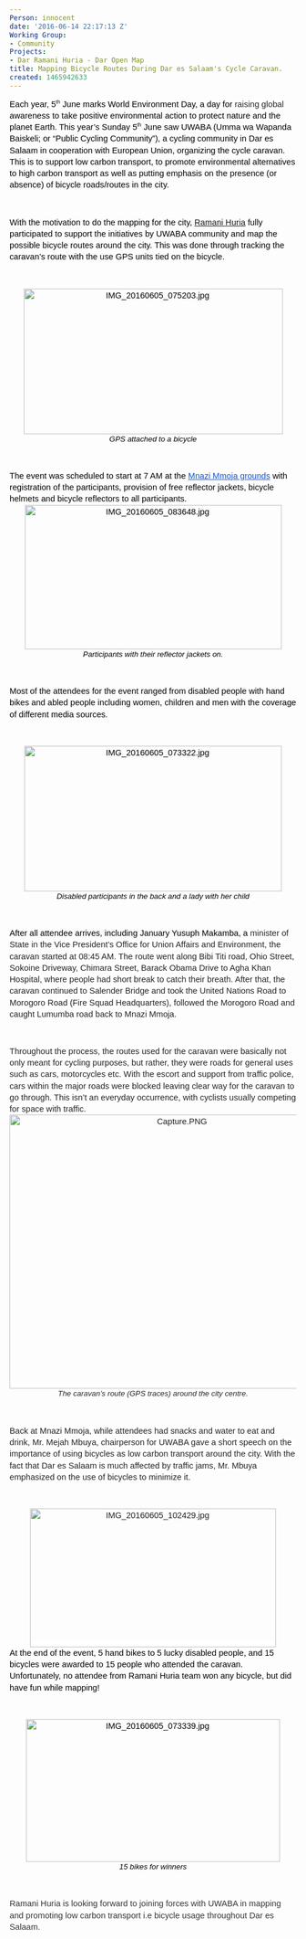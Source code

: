 ```yaml
---
Person: innocent
date: '2016-06-14 22:17:13 Z'
Working Group:
- Community
Projects:
- Dar Ramani Huria - Dar Open Map
title: Mapping Bicycle Routes During Dar es Salaam's Cycle Caravan.
created: 1465942633
---
```

<p style="line-height: 1.38; margin-top: 0pt; margin-bottom: 0pt;" dir="ltr"><span style="font-size: 14.666666666666666px; font-family: Arial; color: #000000; background-color: transparent; font-weight: 400; font-style: normal; font-variant: normal; text-decoration: none; vertical-align: baseline; white-space: pre-wrap;">Each year, 5</span><span style="font-size: 8.799999999999999px; font-family: Arial; color: #000000; background-color: transparent; font-weight: 400; font-style: normal; font-variant: normal; text-decoration: none; vertical-align: super; white-space: pre-wrap;">th</span><span style="font-size: 14.666666666666666px; font-family: Arial; color: #000000; background-color: transparent; font-weight: 400; font-style: normal; font-variant: normal; text-decoration: none; vertical-align: baseline; white-space: pre-wrap;"> June marks World Environment Day, a day for </span><span style="font-size: 14.666666666666666px; font-family: Arial; color: #222222; background-color: #ffffff; font-weight: 400; font-style: normal; font-variant: normal; text-decoration: none; vertical-align: baseline; white-space: pre-wrap;">raising global</span><span style="font-size: 14.666666666666666px; font-family: Arial; color: #000000; background-color: transparent; font-weight: 400; font-style: normal; font-variant: normal; text-decoration: none; vertical-align: baseline; white-space: pre-wrap;"> awareness to take positive environmental action to protect nature and the planet Earth. This year’s Sunday 5</span><span style="font-size: 8.799999999999999px; font-family: Arial; color: #000000; background-color: transparent; font-weight: 400; font-style: normal; font-variant: normal; text-decoration: none; vertical-align: super; white-space: pre-wrap;">th</span><span style="font-size: 14.666666666666666px; font-family: Arial; color: #000000; background-color: transparent; font-weight: 400; font-style: normal; font-variant: normal; text-decoration: none; vertical-align: baseline; white-space: pre-wrap;"> June saw UWABA (Umma wa Wapanda Baiskeli; or “Public Cycling Community”), a cycling community in Dar es Salaam in cooperation with European Union, organizing the cycle caravan. This is to support low carbon transport, to promote environmental alternatives to high carbon transport as well as putting emphasis on the presence (or absence) of bicycle roads/routes in the city.</span></p><p><strong id="docs-internal-guid-8a77bb36-50f3-ed93-abb5-84bb2e577137" style="font-weight: normal;">&nbsp;</strong></p><p style="line-height: 1.38; margin-top: 0pt; margin-bottom: 0pt;" dir="ltr"><span style="font-size: 14.666666666666666px; font-family: Arial; color: #000000; background-color: transparent; font-weight: 400; font-style: normal; font-variant: normal; text-decoration: none; vertical-align: baseline; white-space: pre-wrap;">With the motivation to do the mapping for the city, <a title="Ramani Huria" href="http://ramanihuria.org/">Ramani Huria</a> fully participated to support the initiatives by UWABA community and map the possible bicycle routes around the city. This was done through tracking the caravan’s route with the use GPS units tied on the bicycle.</span></p><p><strong style="font-weight: normal;">&nbsp;</strong></p><p style="line-height: 1.38; margin-top: 0pt; margin-bottom: 0pt; text-align: center;" dir="ltr"><span style="font-size: 14.666666666666666px; font-family: Arial; color: #000000; background-color: transparent; font-weight: 400; font-style: normal; font-variant: normal; text-decoration: none; vertical-align: baseline; white-space: pre-wrap;"><img style="border: none; transform: rotate(0.00rad); -webkit-transform: rotate(0.00rad);" src="https://lh6.googleusercontent.com/_WO3l7q2nbQ8ZTU7x7OCW5rUBkZCjVaZFR-RJfYxxi_J1uD4VIeTYZrTtm3vFoRbC9OxTZfY8nKC9JOEQN-6RKCZO3aqVP2oH0hQECXdxJaRYvjTRQwMb4Nx2IqHwIDtRniTZOsJ" alt="IMG_20160605_075203.jpg" width="455" height="255"></span></p><p style="line-height: 1.38; margin-top: 0pt; margin-bottom: 0pt; text-align: center;" dir="ltr"><span style="font-size: 13.333333333333332px; font-family: Arial; color: #000000; background-color: transparent; font-weight: 400; font-style: italic; font-variant: normal; text-decoration: none; vertical-align: baseline; white-space: pre-wrap;">GPS attached to a bicycle</span></p><p><strong style="font-weight: normal;">&nbsp;</strong></p><p style="line-height: 1.38; margin-top: 0pt; margin-bottom: 0pt;" dir="ltr"><span style="font-size: 14.666666666666666px; font-family: Arial; color: #000000; background-color: transparent; font-weight: 400; font-style: normal; font-variant: normal; text-decoration: none; vertical-align: baseline; white-space: pre-wrap;">The event was scheduled to start at 7 AM at the </span><a style="text-decoration: none;" href="http://www.openstreetmap.org/?mlat=-6.82366&amp;mlon=39.28107#map=17/-6.82366/39.28107"><span style="font-size: 14.666666666666666px; font-family: Arial; color: #1155cc; background-color: transparent; font-weight: 400; font-style: normal; font-variant: normal; text-decoration: underline; vertical-align: baseline; white-space: pre-wrap;">Mnazi Mmoja grounds</span></a><span style="font-size: 14.666666666666666px; font-family: Arial; color: #000000; background-color: transparent; font-weight: 400; font-style: normal; font-variant: normal; text-decoration: none; vertical-align: baseline; white-space: pre-wrap;"> with registration of the participants, provision of free reflector jackets, bicycle helmets and bicycle reflectors to all participants.</span></p><p style="line-height: 1.38; margin-top: 0pt; margin-bottom: 0pt; text-align: center;" dir="ltr"><span style="font-size: 14.666666666666666px; font-family: Arial; color: #000000; background-color: transparent; font-weight: 400; font-style: normal; font-variant: normal; text-decoration: none; vertical-align: baseline; white-space: pre-wrap;"><img style="border: none; transform: rotate(0.00rad); -webkit-transform: rotate(0.00rad);" src="https://lh5.googleusercontent.com/pNlZysceHTKKQtiLC0wv3-QBsDD_A9TGss7gdozOHETF_HphAIi9Fp_gshXzNXCEXh6adurfz_aJacTThFPqKNRA-AztepjE-hG_h35J9ynWIg6YSQbZrWSVKF_2a0evRc9kdRN9" alt="IMG_20160605_083648.jpg" width="451" height="253"></span></p><p style="line-height: 1.38; margin-top: 0pt; margin-bottom: 0pt; text-align: center;" dir="ltr"><span style="font-size: 13.333333333333332px; font-family: Arial; color: #000000; background-color: transparent; font-weight: 400; font-style: italic; font-variant: normal; text-decoration: none; vertical-align: baseline; white-space: pre-wrap;">Participants with their reflector jackets on.</span></p><p><strong style="font-weight: normal;">&nbsp;</strong></p><p style="line-height: 1.38; margin-top: 0pt; margin-bottom: 0pt;" dir="ltr"><span style="font-size: 14.666666666666666px; font-family: Arial; color: #000000; background-color: transparent; font-weight: 400; font-style: normal; font-variant: normal; text-decoration: none; vertical-align: baseline; white-space: pre-wrap;">Most of the attendees for the event ranged from disabled people with hand bikes and abled people including women, children and men with the coverage of different media sources.</span></p><p><strong style="font-weight: normal;">&nbsp;</strong></p><p style="line-height: 1.38; margin-top: 0pt; margin-bottom: 0pt; text-align: center;" dir="ltr"><span style="font-size: 14.666666666666666px; font-family: Arial; color: #000000; background-color: transparent; font-weight: 400; font-style: normal; font-variant: normal; text-decoration: none; vertical-align: baseline; white-space: pre-wrap;"><img style="border: none; transform: rotate(0.00rad); -webkit-transform: rotate(0.00rad);" src="https://lh5.googleusercontent.com/OhFlDG9ga5Flh9clHMghueBq1rgDMvyl4Ue22BtyY8YZ3p8IqNBfXMU-HaRITrXVPrt4H0Qim4zQgxveEZbWH35VC7SP-LF-anrYyGrb3jtv0DSNVKcbSH-g13Et9YJZB8prgaxq" alt="IMG_20160605_073322.jpg" width="452" height="255"></span></p><p style="line-height: 1.38; margin-top: 0pt; margin-bottom: 0pt; text-align: center;" dir="ltr"><span style="font-size: 13.333333333333332px; font-family: Arial; color: #000000; background-color: transparent; font-weight: 400; font-style: italic; font-variant: normal; text-decoration: none; vertical-align: baseline; white-space: pre-wrap;">Disabled participants in the back and a lady with her child</span></p><p><strong style="font-weight: normal;">&nbsp;</strong></p><p style="line-height: 1.38; margin-top: 0pt; margin-bottom: 0pt;" dir="ltr"><span style="font-size: 14.666666666666666px; font-family: Arial; color: #000000; background-color: transparent; font-weight: 400; font-style: normal; font-variant: normal; text-decoration: none; vertical-align: baseline; white-space: pre-wrap;">After all attendee arrives, including January Yusuph Makamba, a </span><span style="font-size: 14.666666666666666px; font-family: Arial; color: #222222; background-color: #ffffff; font-weight: 400; font-style: normal; font-variant: normal; text-decoration: none; vertical-align: baseline; white-space: pre-wrap;">minister of State in the Vice President’s Office for Union Affairs and Environment, the caravan started at 08:45 AM. The route went along Bibi Titi road, Ohio Street, Sokoine Driveway, Chimara Street, Barack Obama Drive to Agha Khan Hospital, where people had short break to catch their breath. After that, the caravan continued to Salender Bridge and took the United Nations Road to Morogoro Road (Fire Squad Headquarters), followed the Morogoro Road and caught Lumumba road back to Mnazi Mmoja.</span></p><p><strong style="font-weight: normal;">&nbsp;</strong></p><p style="line-height: 1.38; margin-top: 0pt; margin-bottom: 0pt;" dir="ltr"><span style="font-size: 14.666666666666666px; font-family: Arial; color: #222222; background-color: #ffffff; font-weight: 400; font-style: normal; font-variant: normal; text-decoration: none; vertical-align: baseline; white-space: pre-wrap;">Throughout the process, the routes used for the caravan were basically not only meant for cycling purposes, but rather, they were roads for general uses such as cars, motorcycles etc. With the escort and support from traffic police, cars within the major roads were blocked leaving clear way for the caravan to go through. This isn’t an everyday occurrence, with cyclists usually competing for space with traffic.</span></p><p style="line-height: 1.38; margin-top: 0pt; margin-bottom: 0pt; text-align: center;" dir="ltr"><span style="font-size: 14.666666666666666px; font-family: Arial; color: #222222; background-color: #ffffff; font-weight: 400; font-style: normal; font-variant: normal; text-decoration: none; vertical-align: baseline; white-space: pre-wrap;"><img style="border: none; transform: rotate(0.00rad); -webkit-transform: rotate(0.00rad);" src="https://lh5.googleusercontent.com/7kkLQUTUAmCF5Zyq46PgShM9vlruxV9hFLBriDTeZLKStCCu5ZtBvyXrTrjaxPZgY6chlm_ff71i00qWIg02LR6W0yumRGF0eN6JjykPkfg9o_wDLh-xUtJ1vBNB2lopfEAcN0_Y" alt="Capture.PNG" width="590" height="480"></span></p><p style="line-height: 1.38; margin-top: 0pt; margin-bottom: 0pt; text-align: center;" dir="ltr"><span style="font-size: 13.333333333333332px; font-family: Arial; color: #222222; background-color: #ffffff; font-weight: 400; font-style: italic; font-variant: normal; text-decoration: none; vertical-align: baseline; white-space: pre-wrap;">The caravan’s route (GPS traces) around the city centre.</span></p><p><strong style="font-weight: normal;">&nbsp;</strong></p><p style="line-height: 1.38; margin-top: 0pt; margin-bottom: 0pt;" dir="ltr"><span style="font-size: 14.666666666666666px; font-family: Arial; color: #222222; background-color: #ffffff; font-weight: 400; font-style: normal; font-variant: normal; text-decoration: none; vertical-align: baseline; white-space: pre-wrap;">Back at Mnazi Mmoja, while attendees had snacks and water to eat and drink, Mr. Mejah Mbuya, chairperson for UWABA gave a short speech on the importance of using bicycles as low carbon transport around the city. With the fact that Dar es Salaam is much affected by traffic jams, Mr. Mbuya emphasized on the use of bicycles to minimize it.</span></p><p><strong style="font-weight: normal;">&nbsp;</strong></p><p style="line-height: 1.38; margin-top: 0pt; margin-bottom: 0pt; text-align: center;" dir="ltr"><span style="font-size: 14.666666666666666px; font-family: Arial; color: #222222; background-color: #ffffff; font-weight: 400; font-style: normal; font-variant: normal; text-decoration: none; vertical-align: baseline; white-space: pre-wrap;"><img style="border: none; transform: rotate(0.00rad); -webkit-transform: rotate(0.00rad);" src="https://lh5.googleusercontent.com/jHcvjsg3TDaW7pw5SGCSsOfKdBZkF2CcuQEekFwNigz9rf_mLGdy7Ry5_3ztST-38fPCDen7pLqWwSKTyWXncdmsVP2QemtoX7ngn-RkiKeGtTM1-71kVkWRdm3_p78_NUpQ56XT" alt="IMG_20160605_102429.jpg" width="432" height="243"></span></p><p style="line-height: 1.38; margin-top: 0pt; margin-bottom: 0pt;" dir="ltr"><span style="font-size: 14.666666666666666px; font-family: Arial; color: #000000; background-color: transparent; font-weight: 400; font-style: normal; font-variant: normal; text-decoration: none; vertical-align: baseline; white-space: pre-wrap;">At the end of the event, 5 hand bikes to 5 lucky disabled people, and 15 bicycles were awarded to 15 people who attended the caravan. Unfortunately, no attendee from Ramani Huria team won any bicycle, but did have fun while mapping!</span></p><p><strong style="font-weight: normal;">&nbsp;</strong></p><p style="line-height: 1.38; margin-top: 0pt; margin-bottom: 0pt; text-align: center;" dir="ltr"><span style="font-size: 14.666666666666666px; font-family: Arial; color: #000000; background-color: transparent; font-weight: 400; font-style: normal; font-variant: normal; text-decoration: none; vertical-align: baseline; white-space: pre-wrap;"><img style="border: none; transform: rotate(0.00rad); -webkit-transform: rotate(0.00rad);" src="https://lh5.googleusercontent.com/_s4XRqBZ7q4oJRzzbfQtL8otBfZOIAY5fUDMlZQdOdSv1CRmHh8czgfd0HtzFbzkwFrPAqEZynoWt5ZHZEUGU7zH43CESjk9_0jnlfSgW9QHJqEL_I1DIwLjAeLiW7vJt_Woqwnq" alt="IMG_20160605_073339.jpg" width="446" height="250"></span></p><p style="line-height: 1.38; margin-top: 0pt; margin-bottom: 0pt; text-align: center;" dir="ltr"><span style="font-size: 13.333333333333332px; font-family: Arial; color: #000000; background-color: transparent; font-weight: 400; font-style: italic; font-variant: normal; text-decoration: none; vertical-align: baseline; white-space: pre-wrap;">15 bikes for winners</span></p><p><span style="font-weight: normal;">&nbsp;</span></p><p style="line-height: 1.38; margin-top: 0pt; margin-bottom: 0pt;" dir="ltr"><span style="font-size: 14.666666666666666px; font-family: Arial; color: #333333; background-color: #ffffff; font-weight: 400; font-style: normal; font-variant: normal; text-decoration: none; vertical-align: baseline; white-space: pre-wrap;">Ramani Huria is looking forward to joining forces with UWABA in mapping and promoting low carbon transport i.e bicycle usage throughout Dar es Salaam.</span></p>
